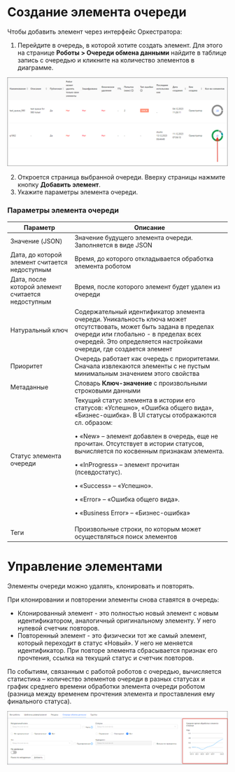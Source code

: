 # Создание элемента очереди

Чтобы добавить элемент через интерфейс Оркестратора:
1. Перейдите в очередь, в которой хотите создать элемент. Для этого на странице **Роботы > Очереди обмена данными** найдите в таблице запись с очередью и кликните на количество элементов в диаграмме.

![](<../../../.gitbook/assets1/come-in-queue.png>)

2. Откроется страница выбранной очереди. Вверху страницы нажмите кнопку **Добавить элемент**.
3. Укажите параметры элемента очереди.

### Параметры элемента очереди

| Параметр                                                          | Описание                                                                                    |
| ----------------------------------------------------------------- | ------------------------------------------------------------------------------------------- |
| Значение (JSON)  | Значение будущего элемента очереди. Заполняется в виде JSON |
| Дата, до которой элемент считается недоступным     | Время, до которого откладывается обработка элемента роботом |
| Дата, после которой элемент считается недоступным  | Время, после которого элемент будет удален из очереди       |
| Натуральный ключ | Содержательный идентификатор элемента очереди. Уникальность ключа может отсутствовать, может быть задана в пределах очереди или глобально - в пределах всех очередей. Это определяется настройками очереди, где создается элемент |
| Приоритет | Очередь работает как очередь с приоритетами. Сначала извлекаются элементы с не пустым минимальным значением этого свойства |
| Метаданные       | Словарь **Ключ-значение** с произвольными строковыми данными |
| Статус элемента очереди     | Текущий статус элемента в истории его статусов: «Успешно», «Ошибка общего вида», «Бизнес-ошибка». В UI статусы отображаются сл. образом: <p>•	«New» – элемент добавлен в очередь, еще не прочитан. Отсутствует в истории статусов, вычисляется по косвенным признакам элемента. </p><p>•	«InProgress» – элемент прочитан (псевдостатус).</p><p>•	«Success» – «Успешно».</p><p>•	«Error» – «Ошибка общего вида».</p><p>•	«Business Error» – «Бизнес-ошибка»</p> |
| Теги      | Произвольные строки, по которым может осуществляться поиск элементов |


# Управление элементами

Элементы очереди можно удалять, клонировать и повторять. 

При клонировании и повторении элементы снова ставятся в очередь:
* Клонированный элемент - это полностью новый элемент с новым идентификатором, аналогичный оригинальному элементу. У него нулевой счетчик повторов.
* Повторенный элемент - это физически тот же самый элемент, который переходит в статус «Новый». У него не меняется идентификатор. При повторе элемента сбрасывается признак его прочтения, ссылка на текущий статус и счетчик повторов. 

По событиям, связанным с работой роботов с очередью, вычисляется статистика – количество элементов очереди в разных статусах и график среднего времени обработки элемента очереди роботом (разница между временем прочтения элемента и проставления ему финального статуса).   


![](<../../../.gitbook/assets1/average-item-processing-time.png>)
